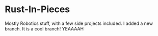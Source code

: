 # Rust-In-Pieces
Mostly Robotics stuff, with a few side projects included.
I added a new branch.
It is a cool branch!
YEAAAAH

